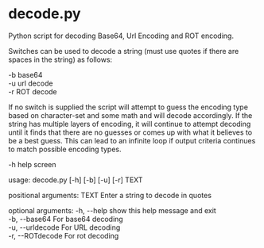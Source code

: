 # decode.py
Python script for decoding Base64, Url Encoding and ROT encoding.  

Switches can be used to decode a string (must use quotes if there are spaces in the string) as follows:

-b base64  
-u url decode  
-r ROT decode  

If no switch is supplied the script will attempt to guess the encoding type based on character-set and some math and will decode accordingly.  If the string has multiple layers of encoding, it will continue to attempt decoding until it finds that there are no guesses or comes up with what it believes to be a best guess.   This can lead to an infinite loop if output criteria continues to match possible encoding types.

-h help screen

usage: decode.py [-h] [-b] [-u] [-r] TEXT

positional arguments:
  TEXT             Enter a string to decode in quotes

optional arguments:
  -h, --help       show this help message and exit  
  -b, --base64     For base64 decoding  
  -u, --urldecode  For URL decoding  
  -r, --ROTdecode  For rot decoding  
